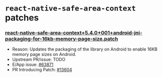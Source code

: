 # `react-native-safe-area-context` patches

### [react-native-safe-area-context+5.4.0+001+android-jni-packaging-for-16kb-memory-page-size.patch](react-native-safe-area-context+5.4.0+001+android-jni-packaging-for-16kb-memory-page-size.patch)

- Reason: Updates the packaging of the library on Android to enable 16KB memory page sizes on Android.
- Upstream PR/issue: TODO
- E/App issue: [#63871](https://github.com/Expensify/App/issues/63871)
- PR Introducing Patch: [#13604](https://github.com/Expensify/Mobile-Expensify/pull/13604)
